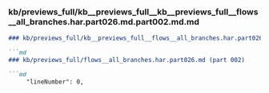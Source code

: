 ### kb/previews_full/kb__previews_full__kb__previews_full__flows__all_branches.har.part026.md.part002.md.md

```md
### kb/previews_full/kb__previews_full__flows__all_branches.har.part026.md.part002.md

```md
### kb/previews_full/flows__all_branches.har.part026.md (part 002)

```md
     "lineNumber": 0,
                        
```

```

```

```
